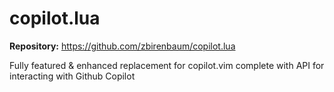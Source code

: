 # copilot.lua

**Repository:** https://github.com/zbirenbaum/copilot.lua

Fully featured & enhanced replacement for copilot.vim complete with API for interacting with Github Copilot
